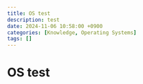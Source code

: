 ```yaml
---
title: OS test
description: test
date: 2024-11-06 10:58:00 +0900
categories: [Knowledge, Operating Systems]
tags: []
---
```


# OS test
